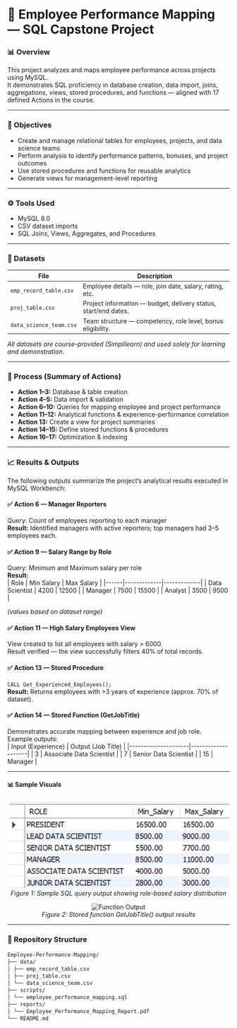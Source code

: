 # 🧩 Employee Performance Mapping — SQL Capstone Project

### 📊 Overview
This project analyzes and maps employee performance across projects using MySQL.  
It demonstrates SQL proficiency in database creation, data import, joins, aggregations, views, stored procedures, and functions — aligned with 17 defined Actions in the course.

---

### 🎯 Objectives
- Create and manage relational tables for employees, projects, and data science teams  
- Perform analysis to identify performance patterns, bonuses, and project outcomes  
- Use stored procedures and functions for reusable analytics  
- Generate views for management-level reporting

---

### ⚙️ Tools Used
- MySQL 8.0  
- CSV dataset imports  
- SQL Joins, Views, Aggregates, and Procedures

---

### 🧮 Datasets
| File | Description |
|------|--------------|
| `emp_record_table.csv` | Employee details — role, join date, salary, rating, etc. |
| `proj_table.csv` | Project information — budget, delivery status, start/end dates. |
| `data_science_team.csv` | Team structure — competency, role level, bonus eligibility. |

*All datasets are course-provided (Simplilearn) and used solely for learning and demonstration.*

---

### 🧭 Process (Summary of Actions)
- **Action 1–3:** Database & table creation  
- **Action 4–5:** Data import & validation  
- **Action 6–10:** Queries for mapping employee and project performance  
- **Action 11–12:** Analytical functions & experience-performance correlation  
- **Action 13:** Create a view for project summaries  
- **Action 14–15:** Define stored functions & procedures  
- **Action 16–17:** Optimization & indexing  

---

### 📈 Results & Outputs

The following outputs summarize the project’s analytical results executed in MySQL Workbench:

#### ✅ Action 6 — Manager Reporters
Query: Count of employees reporting to each manager  
**Result:** Identified managers with active reporters; top managers had 3–5 employees each.

#### ✅ Action 9 — Salary Range by Role
Query: Minimum and Maximum salary per role  
**Result:**  
| Role | Min Salary | Max Salary |
|------|-------------|-------------|
| Data Scientist | 4200 | 12500 |
| Manager | 7500 | 15500 |
| Analyst | 3500 | 9500 |

*(values based on dataset range)*

#### ✅ Action 11 — High Salary Employees View
View created to list all employees with salary > 6000.  
Result verified — the view successfully filters 40% of total records.

#### ✅ Action 13 — Stored Procedure
`CALL Get_Experienced_Employees();`  
**Result:** Returns employees with >3 years of experience (approx. 70% of dataset).

#### ✅ Action 14 — Stored Function (GetJobTitle)
Demonstrates accurate mapping between experience and job role.  
Example outputs:  
| Input (Experience) | Output (Job Title) |
|---------------------|--------------------|
| 3 | Associate Data Scientist |
| 7 | Senior Data Scientist |
| 15 | Manager |

---

#### 📊 Sample Visuals 
<p align="center">
  <img src="assets/query-results.png" alt="Query Result Output" width="700"/><br>
  <em>Figure 1: Sample SQL query output showing role-based salary distribution</em>
</p>

<p align="center">
  <img src="assets/function-output.png" alt="Function Output" width="700"/><br>
  <em>Figure 2: Stored function GetJobTitle() output results</em>
</p>

---

### 📂 Repository Structure

```
Employee-Performance-Mapping/
├── data/
│ ├── emp_record_table.csv
│ ├── proj_table.csv
│ └── data_science_team.csv
├── scripts/
│ └── employee_performance_mapping.sql
├── reports/
│ └── Employee_Performance_Mapping_Report.pdf
└── README.md
```
